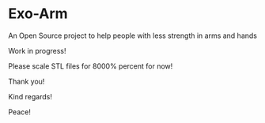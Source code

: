 # Exo-Arm
An Open Source project to help people with less strength in arms and hands

Work in progress!

Please scale STL files for 8000% percent for now!

Thank you!

Kind regards!

Peace!
